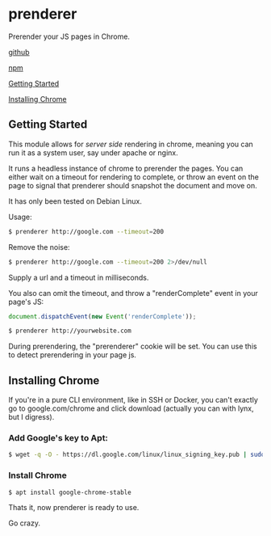 # prenderer

Prerender your JS pages in Chrome.

[github](https://github.com/seanmorris/prenderer)

[npm](https://www.npmjs.com/package/prenderer)

[Getting Started](#getting-started)

[Installing Chrome](#installing-chrome)

## Getting Started

This module allows for *server side* rendering in chrome, meaning you can run it as a system user, say under apache or nginx.

It runs a headless instance of chrome to prerender the pages. You can either wait on a timeout for rendering to complete, or throw an event on the page to signal that prenderer should snapshot the document and move on.

It has only been tested on Debian Linux.

Usage:

```sh
$ prenderer http://google.com --timeout=200
```

Remove the noise:


```sh
$ prenderer http://google.com --timeout=200 2>/dev/null
```

Supply a url and a timeout in milliseconds.

You also can omit the timeout, and throw a "renderComplete" event in your page's JS:

```js
document.dispatchEvent(new Event('renderComplete'));
```

```sh
$ prenderer http://yourwebsite.com
```

During prerendering, the "prerenderer" cookie will be set. You can use this to detect prerendering in your page js.

## Installing Chrome

If you're in a pure CLI environment, like in SSH or Docker, you can't exactly go to google.com/chrome and click download (actually you can with lynx, but I digress).

### Add Google's key to Apt:

```sh
$ wget -q -O - https://dl.google.com/linux/linux_signing_key.pub | sudo apt-key add -
```

### Install Chrome

```sh
$ apt install google-chrome-stable
```

Thats it, now prenderer is ready to use.

Go crazy.